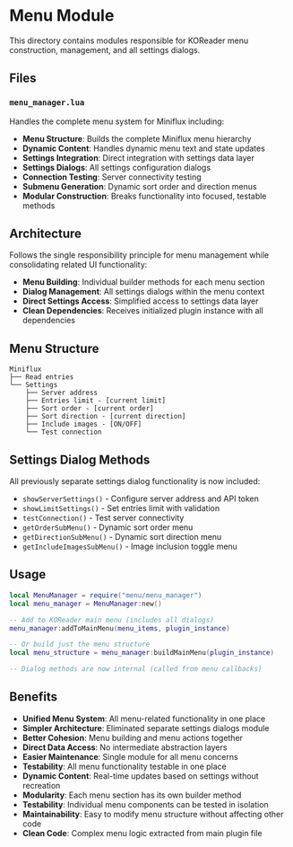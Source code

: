 # Menu Module

This directory contains modules responsible for KOReader menu construction, management, and all settings dialogs.

## Files

### `menu_manager.lua`
Handles the complete menu system for Miniflux including:
- **Menu Structure**: Builds the complete Miniflux menu hierarchy  
- **Dynamic Content**: Handles dynamic menu text and state updates
- **Settings Integration**: Direct integration with settings data layer
- **Settings Dialogs**: All settings configuration dialogs
- **Connection Testing**: Server connectivity testing
- **Submenu Generation**: Dynamic sort order and direction menus
- **Modular Construction**: Breaks functionality into focused, testable methods

## Architecture

Follows the single responsibility principle for menu management while consolidating related UI functionality:
- **Menu Building**: Individual builder methods for each menu section
- **Dialog Management**: All settings dialogs within the menu context
- **Direct Settings Access**: Simplified access to settings data layer
- **Clean Dependencies**: Receives initialized plugin instance with all dependencies

## Menu Structure

```
Miniflux
├── Read entries
└── Settings
    ├── Server address
    ├── Entries limit - [current limit]
    ├── Sort order - [current order]
    ├── Sort direction - [current direction]  
    ├── Include images - [ON/OFF]
    └── Test connection
```

## Settings Dialog Methods

All previously separate settings dialog functionality is now included:
- `showServerSettings()` - Configure server address and API token
- `showLimitSettings()` - Set entries limit with validation  
- `testConnection()` - Test server connectivity
- `getOrderSubMenu()` - Dynamic sort order menu
- `getDirectionSubMenu()` - Dynamic sort direction menu
- `getIncludeImagesSubMenu()` - Image inclusion toggle menu

## Usage

```lua
local MenuManager = require("menu/menu_manager")
local menu_manager = MenuManager:new()

-- Add to KOReader main menu (includes all dialogs)
menu_manager:addToMainMenu(menu_items, plugin_instance)

-- Or build just the menu structure
local menu_structure = menu_manager:buildMainMenu(plugin_instance)

-- Dialog methods are now internal (called from menu callbacks)
```

## Benefits

- **Unified Menu System**: All menu-related functionality in one place
- **Simpler Architecture**: Eliminated separate settings dialogs module
- **Better Cohesion**: Menu building and menu actions together
- **Direct Data Access**: No intermediate abstraction layers
- **Easier Maintenance**: Single module for all menu concerns
- **Testability**: All menu functionality testable in one place
- **Dynamic Content**: Real-time updates based on settings without recreation
- **Modularity**: Each menu section has its own builder method
- **Testability**: Individual menu components can be tested in isolation
- **Maintainability**: Easy to modify menu structure without affecting other code
- **Clean Code**: Complex menu logic extracted from main plugin file 